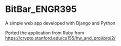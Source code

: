 # BitBar_ENGR395
A simple web app developed with Django and Python

Ported the application from Ruby from https://crypto.stanford.edu/cs155/hw_and_proj/proj2/
